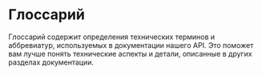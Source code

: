 # Глоссарий

Глоссарий содержит определения технических терминов и аббревиатур, используемых в документации нашего API. Это поможет вам лучше понять технические аспекты и детали, описанные в других разделах документации.

